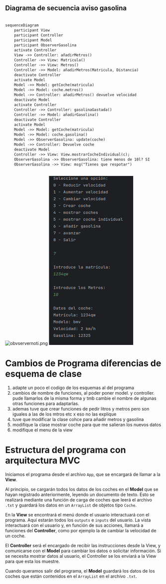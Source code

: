 ## Diagrama de secuencia aviso gasolina

```mermaid

sequenceDiagram
    participant View
    participant Controller
    participant Model
    participant ObserverGasolina
    activate Controller
    View ->> Controller: añadirMetros()
    Controller ->> View: Matricula()
    Controller ->> View: Metros()
    Controller ->> Model: añadirMetros(Matricula, Distancia)
    deactivate Controller
    activate Model
    Model ->> Model: getCoche(matricula)
    Model ->> Model: coche.metros()
    Model ->> Controller: añadirMetros() devuelve velocidad
    deactivate Model
    activate Controller
    Controller ->> Controller: gasolinaGastada()
    Controller ->> Model: añadirGasolina()
    deactivate Controller
    activate Model
    Model ->> Model: getCoche(matricula)
    Model ->> Model: coche.gasolina()
    Model ->> ObserverGasolina: update(coche)
    Model ->> Controller: Devuelve coche
    deactivate Model
    Controller ->> View: View.mostrarCocheIndividual(c);
    ObserverGasolina ->> ObserverGasolina: tiene menos de 10l? SI
    ObserverGasolina ->> View: msg("Tienes que respotar")
    
```
![obvservernoti.png](src/obvservernoti.png)
![ObvsercerNoNoti.png](codigo/src/ObvsercerNoNoti.png)

# Cambios de Programa diferencias de esquema de clase

1. adapte un poco el codigo de los esquemas al del programa
2. cambios de nombre de funciones, al poder poner model. y controller. pude llamarlos de la misma forma y tmb cambie el nombre de algunas otras funciones para adaptarlas.
3. ademas tuve que crear funciones de pedir litros y metros pero son iguales a las de los mtros etc x eso no las explique
4. tuve que modificar la clase cohce para añadir metros y gasolina
5. modifique la clase mostrar coche para que me salieran los nuevos datos
6. modifique el menu de la view




# Estructura del programa con arquitectura MVC

Iniciamos el programa desde el archivo `App`, que se encargará de llamar a la **View**.

Al principio, se cargarán todos los datos de los coches en el **Model** que se hayan registrado anteriormente, leyendo un documento de texto. Esto se realizará mediante una función de carga de coches que leerá el archivo `.txt` y guardará los datos en un `ArrayList` de objetos tipo `Coche`.

En la **View** se encontrará el menú donde el usuario interactuará con el programa. Aquí estarán todos los `outputs` e `inputs` del usuario. La vista interactuará con el usuario y, en función de sus acciones, llamará a funciones del **Controller**, como por ejemplo la de cambiar la velocidad de un coche.

El **Controller** será el encargado de recibir las instrucciones desde la View, y comunicarse con el **Model** para cambiar los datos o solicitar información. Si se necesita mostrar datos al usuario, el Controller se los enviará a la View para que esta los muestre.

Cuando queramos salir del programa, el **Model** guardará los datos de los coches que están contenidos en el `ArrayList` en el archivo `.txt`.

